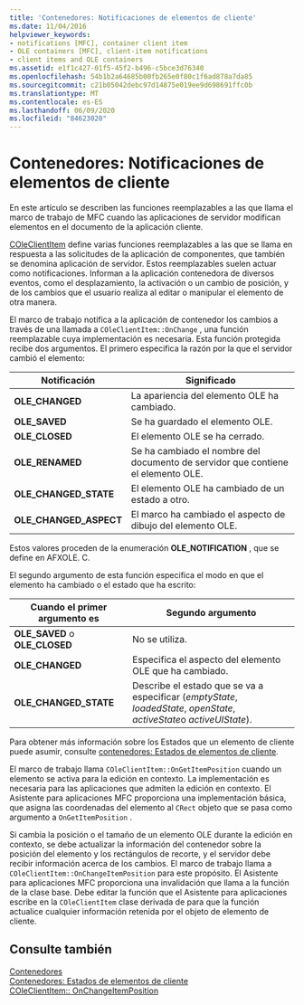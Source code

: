 ```yaml
---
title: 'Contenedores: Notificaciones de elementos de cliente'
ms.date: 11/04/2016
helpviewer_keywords:
- notifications [MFC], container client item
- OLE containers [MFC], client-item notifications
- client items and OLE containers
ms.assetid: e1f1c427-01f5-45f2-b496-c5bce3d76340
ms.openlocfilehash: 54b1b2a64685b00fb265e0f80c1f6ad878a7da85
ms.sourcegitcommit: c21b05042debc97d14875e019ee9d698691ffc0b
ms.translationtype: MT
ms.contentlocale: es-ES
ms.lasthandoff: 06/09/2020
ms.locfileid: "84623020"
---
```

# <a name="containers-client-item-notifications"></a>Contenedores: Notificaciones de elementos de cliente

En este artículo se describen las funciones reemplazables a las que llama el marco de trabajo de MFC cuando las aplicaciones de servidor modifican elementos en el documento de la aplicación cliente.

[COleClientItem](reference/coleclientitem-class.md) define varias funciones reemplazables a las que se llama en respuesta a las solicitudes de la aplicación de componentes, que también se denomina aplicación de servidor. Estos reemplazables suelen actuar como notificaciones. Informan a la aplicación contenedora de diversos eventos, como el desplazamiento, la activación o un cambio de posición, y de los cambios que el usuario realiza al editar o manipular el elemento de otra manera.

El marco de trabajo notifica a la aplicación de contenedor los cambios a través de una llamada a `COleClientItem::OnChange` , una función reemplazable cuya implementación es necesaria. Esta función protegida recibe dos argumentos. El primero especifica la razón por la que el servidor cambió el elemento:

|Notificación|Significado|
|------------------|-------------|
|**OLE_CHANGED**|La apariencia del elemento OLE ha cambiado.|
|**OLE_SAVED**|Se ha guardado el elemento OLE.|
|**OLE_CLOSED**|El elemento OLE se ha cerrado.|
|**OLE_RENAMED**|Se ha cambiado el nombre del documento de servidor que contiene el elemento OLE.|
|**OLE_CHANGED_STATE**|El elemento OLE ha cambiado de un estado a otro.|
|**OLE_CHANGED_ASPECT**|El marco ha cambiado el aspecto de dibujo del elemento OLE.|

Estos valores proceden de la enumeración **OLE_NOTIFICATION** , que se define en AFXOLE. C.

El segundo argumento de esta función especifica el modo en que el elemento ha cambiado o el estado que ha escrito:

|Cuando el primer argumento es|Segundo argumento|
|----------------------------|---------------------|
|**OLE_SAVED** o **OLE_CLOSED**|No se utiliza.|
|**OLE_CHANGED**|Especifica el aspecto del elemento OLE que ha cambiado.|
|**OLE_CHANGED_STATE**|Describe el estado que se va a especificar (*emptyState*, *loadedState*, *openState*, *activeState*o *activeUIState*).|

Para obtener más información sobre los Estados que un elemento de cliente puede asumir, consulte [contenedores: Estados de elementos de cliente](containers-client-item-states.md).

El marco de trabajo llama `COleClientItem::OnGetItemPosition` cuando un elemento se activa para la edición en contexto. La implementación es necesaria para las aplicaciones que admiten la edición en contexto. El Asistente para aplicaciones MFC proporciona una implementación básica, que asigna las coordenadas del elemento al `CRect` objeto que se pasa como argumento a `OnGetItemPosition` .

Si cambia la posición o el tamaño de un elemento OLE durante la edición en contexto, se debe actualizar la información del contenedor sobre la posición del elemento y los rectángulos de recorte, y el servidor debe recibir información acerca de los cambios. El marco de trabajo llama a `COleClientItem::OnChangeItemPosition` para este propósito. El Asistente para aplicaciones MFC proporciona una invalidación que llama a la función de la clase base. Debe editar la función que el Asistente para aplicaciones escribe en la `COleClientItem` clase derivada de para que la función actualice cualquier información retenida por el objeto de elemento de cliente.

## <a name="see-also"></a>Consulte también

[Contenedores](containers.md)<br/>
[Contenedores: Estados de elementos de cliente](containers-client-item-states.md)<br/>
[COleClientItem:: OnChangeItemPosition](reference/coleclientitem-class.md#onchangeitemposition)
